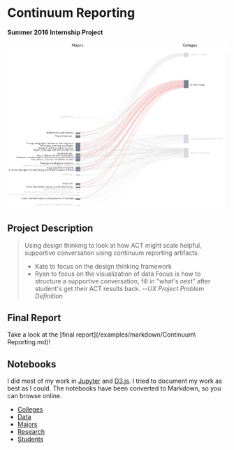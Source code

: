 Continuum Reporting
===

**Summer 2016 Internship Project**

![Example: Colleges & Majors](/examples/sankey-colleges/sankey-college.png)

## Project Description

> Using design thinking to look at how ACT might scale helpful, supportive conversation  using continuum reporting artifacts.
> - Kate to focus on the design thinking framework
> - Ryan to focus on the visualization of data
> Focus is how to structure a supportive conversation, fill in "what's next" after student's get their ACT results back.
> --<cite>UX Project Problem Definition</cite>

## Final Report

Take a look at the [final report](/examples/markdown/Continuum\ Reporting.md)!

## Notebooks

I did most of my work in [Jupyter](http://jupyter.org/) and [D3.js](https://d3js.org/). I tried to document my work as best as I could. The notebooks have been converted to Markdown, so you can browse online.
  - [Colleges](/examples/markdown/colleges.md)
  - [Data](/examples/markdown/data.md)
  - [Majors](/examples/markdown/majors.md)
  - [Research](/examples/markdown/research.md)
  - [Students](/examples/markdown/students.md)

